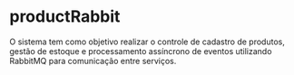 # productRabbit
O sistema tem como objetivo realizar o controle de cadastro de produtos, gestão de estoque e processamento assíncrono de eventos utilizando RabbitMQ para comunicação entre serviços.

